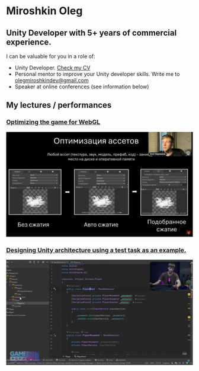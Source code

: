 # Miroshkin Oleg

## Unity Developer with 5+ years of commercial experience.

I can be valuable for you in a role of:

- Unity Developer. [Check my CV](https://docs.google.com/document/d/1KyOYkXZYDqRV7Rz2QJq6YnYop8IBtvXU/edit?usp=sharing&ouid=100872973198092293754&rtpof=true&sd=true)
- Personal mentor to improve your Unity developer skills. Write me to olegmiroshkindev@gmail.com
- Speaker at online conferences (see information below)

## My lectures / performances

### [Optimizing the game for WebGL](https://www.youtube.com/live/fijJiEET78k?si=_hAapzojvYIg3huA&t=6690)

![](WebGL_optimization.png)

### [Designing Unity architecture using a test task as an example.](https://youtu.be/yaTJbfq-9M0?si=11ZQKSt2Y2VZ8pD2)

![](architecure_design.png)
